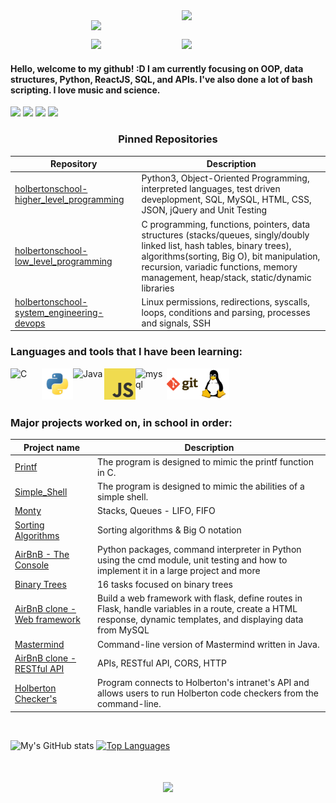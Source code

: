 <img align='right' src="https://media.giphy.com/media/PhE9yZiXP0tGgK3vcP/giphy.gif?cid=790b76118a01dbe4b73a29784733ef64636225393d816d7b&rid=giphy.gif&ct=s" width="230">

<p align="center">
 <img align='center' src="https://media.giphy.com/media/zKgyrMvWVUJu9SSHfB/giphy.gif?cid=790b76114ac591aeaeda09679f361e8179f636f0553aa8b1&rid=giphy.gif&ct=s" width="230">
  
<p align="center">
 <img align='right' src="https://media.giphy.com/media/TGXoYOYmVQ9v6M3g1q/giphy.gif?cid=790b7611f2102d61276fcc0b30df06ecad7d0b5ecb7d3a2f&rid=giphy.gif&ct=g" width="230">
 
<img src="https://readme-typing-svg.herokuapp.com?color=F7679E&lines=Passionate+learner+%26+programmer.;Problem+solver+%26+goal+setter.;Comedy%2C+anime%2C+painting+%E2%99%A5%EF%B8%8F">
</p>
<h4>Hello, welcome to my github! :D I am currently focusing on OOP, data structures, Python, ReactJS, SQL, and APIs. I've also done a lot of bash scripting. I love music and science. </h4>

<a href="https://www.linkedin.com/in/caroline-delcarmen-8abb25205/"><img src="https://img.shields.io/badge/LinkedIn-0077B5?style=for-the-badge&logo=linkedin&logoColor=white"></a>
<a href="mailto:delcarmencaroline@gmail.com"><img src="https://img.shields.io/badge/Gmail-D14836?style=for-the-badge&logo=gmail&logoColor=white"></a>
<a href="https://github.com/cmdelcarmen/cmdelcarmen/blob/main/Caroline%20D.%20Resume.pdf"><img src="https://img.shields.io/badge/RESUME-FF69B4?style=for-the-badge"></a>
<a href="https://cmdelcarmen.medium.com/"><img src="https://img.shields.io/badge/BLOGS-brightgreen?style=for-the-badge"></a>
<br>
<h3 align="center">Pinned Repositories</h3>

| Repository | Description |
| --- | --- |
| [ holbertonschool-higher_level_programming](https://github.com/cmdelcarmen/holbertonschool-higher_level_programming) | Python3, Object-Oriented Programming, interpreted languages, test driven deveplopment, SQL, MySQL, HTML, CSS, JSON, jQuery and Unit Testing |
| [ holbertonschool-low_level_programming](https://github.com/cmdelcarmen/holbertonschool-low_level_programming) | C programming, functions, pointers, data structures (stacks/queues, singly/doubly linked list, hash tables, binary trees), algorithms(sorting, Big O), bit manipulation, recursion, variadic functions, memory management, heap/stack, static/dynamic libraries |
| [ holbertonschool-system_engineering-devops](https://github.com/cmdelcarmen/holberton-system_engineering-devops) | Linux permissions, redirections, syscalls, loops, conditions and parsing, processes and signals, SSH |

<h3>Languages and tools that I have been learning:</h3>

<a href="https://github.com/cmdelcarmen/">
  <img align="left" alt="C" width="50px" src="https://cdn.iconscout.com/icon/free/png-512/c-programming-569564.png" />
</a>
<a href="https://github.com/cmdelcarmen/">
  <img align="left" alt="Python" width="50px" src="https://raw.githubusercontent.com/github/explore/80688e429a7d4ef2fca1e82350fe8e3517d3494d/topics/python/python.png" />
</a>
<a href="https://github.com/cmdelcarmen/">
  <img align="left" alt="Java" width="50px" src="https://d3njjcbhbojbot.cloudfront.net/api/utilities/v1/imageproxy/https://coursera-course-photos.s3.amazonaws.com/0a/8cd7f1b14344618b75142593bc7af8/JavaCupLogo800x800.png?auto=format%2Ccompress&dpr=1" />
</a>
<a href="https://github.com/cmdelcarmen/">
  <img align="left" alt="JS" width="50px" src="https://raw.githubusercontent.com/github/explore/80688e429a7d4ef2fca1e82350fe8e3517d3494d/topics/javascript/javascript.png" />
</a>
<a href="https://github.com/cmdelcarmen/">
  <img align="left" alt="mysql" width="50px" height="50px" src="https://kinsta.com/fr/wp-content/uploads/sites/4/2019/04/logo-mysql-1.svg" />
</a>
<a href="https://github.com/cmdelcarmen/">
  <img align="left" alt="git" width="50px" height="50px" src="https://raw.githubusercontent.com/github/explore/80688e429a7d4ef2fca1e82350fe8e3517d3494d/topics/git/git.png" />
</a>
<a href="https://github.com/cmdelcarmen/">
  <img align="left" alt="linux" width="50px" src="https://raw.githubusercontent.com/github/explore/80688e429a7d4ef2fca1e82350fe8e3517d3494d/topics/linux/linux.png" />
</a>
<br><br>
<h3><br>Major projects worked on, in school in order:</h3> 
  
| Project name | Description |
| --- | --- |
|[Printf](https://github.com/cmdelcarmen/printf)| The program is designed to mimic the printf function in C.|
|[Simple_Shell](https://github.com/cmdelcarmen/simple_shell)| The program is designed to mimic the abilities of a simple shell. |
|[Monty](https://github.com/dhreyes/monty) | Stacks, Queues - LIFO, FIFO |
|[Sorting Algorithms](https://github.com/cmdelcarmen/sorting_algorithms)| Sorting algorithms & Big O notation |
|[AirBnB - The Console](https://github.com/cmdelcarmen/AirBnB_clone)| Python packages, command interpreter in Python using the cmd module, unit testing and how to implement it in a large project and more|
|[Binary Trees](https://github.com/cmdelcarmen/binary_trees)| 16 tasks focused on binary trees|
|[AirBnB clone - Web framework](https://github.com/cmdelcarmen/AirBnB_clone_v2)| Build a web framework with flask, define routes in Flask, handle variables in a route, create a HTML response, dynamic templates, and displaying data from MySQL|
|[Mastermind](https://github.com/cmdelcarmen/mastermind-hack-day)| Command-line version of Mastermind written in Java.|
|[AirBnB clone - RESTful API](https://github.com/cmdelcarmen/AirBnB_clone_v3)| APIs, RESTful API, CORS, HTTP|
|[Holberton Checker's](https://github.com/cmdelcarmen/hbt_checkers-hack-day)| Program connects to Holberton's intranet's API and allows users to run Holberton code checkers from the command-line.|

<br>

![My's GitHub stats](https://readme-stats-envoy-vc.vercel.app/api?username=cmdelcarmen&show_icons=true&theme=)
[![Top Languages](https://readme-stats-envoy-vc.vercel.app/api/top-langs/?username=cmdelcarmen&layout=compact)](https://github.com/cmdelcarmen)

<br>

<h4></h4>
<a href="https://www.freecodecamp.org/cmdelcarmen" target="_blank"></a>
<a href="https://www.linkedin.com/in/caroline-delcarmen-8abb25205/n" target="_blank"></a> 
<a href="https://stackoverflow.com/users/15119783/caroline?tab=profile" target="_blank"></a> 
<a href="https://www.hackerrank.com/cmdelcarmen?hr_r=1" target="_blank"></a>

<p align="center">
<img src="https://readme-typing-svg.herokuapp.com?color=F7679E&lines=Thank+you+for+visiting!;Have+a+nice+day.">
</p>
